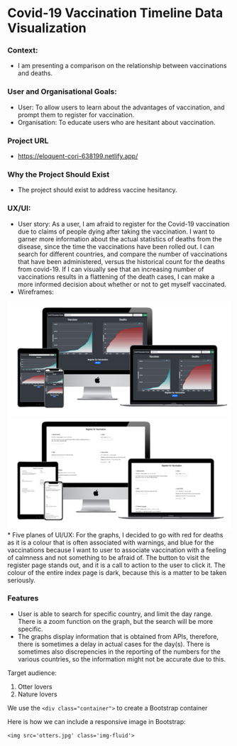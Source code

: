 # Covid-19 Vaccination Timeline Data Visualization

### Context:
* I am presenting a comparison on the relationship between vaccinations and deaths.

### User and Organisational Goals:
* User: To allow users to learn about the advantages of vaccination, and prompt them to register for vaccination.
* Organisation: To educate users who are hesitant about vaccination.

### Project URL
* https://eloquent-cori-638199.netlify.app/

### Why the Project Should Exist
* The project should exist to address vaccine hesitancy.

### UX/UI:
* User story: As a user, I am afraid to register for the Covid-19 vaccination due to claims of people dying after taking the vaccination. I want to garner more information about the actual statistics of deaths from the disease, since the time the vaccinations have been rolled out. I can search for different countries, and compare the number of vaccinations that have been administered, versus the historical count for the deaths from covid-19. If I can visually see that an increasing number of vaccinations results in a flattening of the death cases, I can make a more informed decision about whether or not to get myself vaccinated.
* Wireframes:
<div class='container-fluid'>
<img src='mockups/mockup_index.JPG' class='img-fluid'>
<img src='mockups/mockup_form.JPG' class='img-fluid'>
</div>
* Five planes of UI/UX: For the graphs, I decided to go with red for deaths as it is a colour that is often associated with warnings, and blue for the vaccinations because I want to user to associate vaccination with a feeling of calmness and not something to be afraid of. The button to visit the register page stands out, and it is a call to action to the user to click it. The colour of the entire index page is dark, because this is a matter to be taken seriously.

### Features
* User is able to search for specific country, and limit the day range. There is a zoom function on the graph, but the search will be more specific.
* The graphs display information that is obtained from APIs, therefore, there is sometimes a delay in actual cases for the day(s). There is sometimes also discrepencies in the reporting of the numbers for the various countries, so the information might not be accurate due to this.


Target audience:
1. Otter lovers
2. Nature lovers

We use the `<div class="container">` to create a Bootstrap container

Here is how we can include a responsive image in Bootstrap:

```
<img src='otters.jpg' class='img-fluid'>
```

